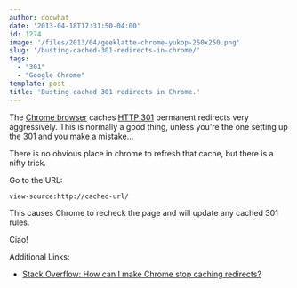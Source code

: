 ```yaml
---
author: docwhat
date: '2013-04-18T17:31:50-04:00'
id: 1274
image: '/files/2013/04/geeklatte-chrome-yukop-250x250.png'
slug: '/busting-cached-301-redirects-in-chrome/'
tags:
  - "301"
  - "Google Chrome"
template: post
title: 'Busting cached 301 redirects in Chrome.'
---
```


The [Chrome browser](http://www.google.com/chrome/) caches
[HTTP 301](http://en.wikipedia.org/wiki/HTTP_301) permanent redirects very
aggressively. This is normally a good thing, unless you're the one setting up
the 301 and you make a mistake...

There is no obvious place in chrome to refresh that cache, but there is a
nifty trick.

Go to the URL:

    view-source:http://cached-url/

This causes Chrome to recheck the page and will update any cached 301 rules.

Ciao!

<!-- more -->

Additional Links:

* [Stack Overflow: How can I make Chrome stop caching redirects?](http://superuser.com/questions/304589/how-can-i-make-chrome-stop-caching-redirects)
